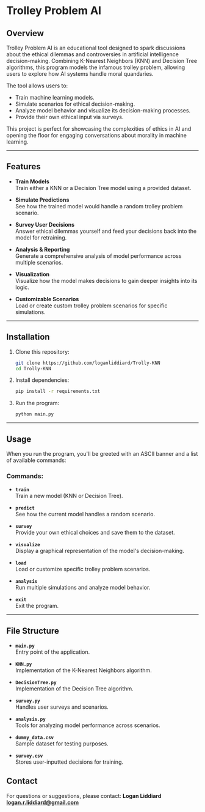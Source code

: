 # Trolley Problem AI

## Overview

Trolley Problem AI is an educational tool designed to spark discussions about the ethical dilemmas and controversies in artificial intelligence decision-making. Combining K-Nearest Neighbors (KNN) and Decision Tree algorithms, this program models the infamous trolley problem, allowing users to explore how AI systems handle moral quandaries.

The tool allows users to:
- Train machine learning models.
- Simulate scenarios for ethical decision-making.
- Analyze model behavior and visualize its decision-making processes.
- Provide their own ethical input via surveys.

This project is perfect for showcasing the complexities of ethics in AI and opening the floor for engaging conversations about morality in machine learning.

---

## Features

- **Train Models**  
  Train either a KNN or a Decision Tree model using a provided dataset.

- **Simulate Predictions**  
  See how the trained model would handle a random trolley problem scenario.

- **Survey User Decisions**  
  Answer ethical dilemmas yourself and feed your decisions back into the model for retraining.

- **Analysis & Reporting**  
  Generate a comprehensive analysis of model performance across multiple scenarios.

- **Visualization**  
  Visualize how the model makes decisions to gain deeper insights into its logic.

- **Customizable Scenarios**  
  Load or create custom trolley problem scenarios for specific simulations.

---

## Installation

1. Clone this repository:
    ```bash
    git clone https://github.com/loganliddiard/Trolly-KNN
    cd Trolly-KNN
    ```
2. Install dependencies:
    ```bash
    pip install -r requirements.txt
    ```
3. Run the program:
    ```bash
    python main.py
    ```

---

## Usage

When you run the program, you'll be greeted with an ASCII banner and a list of available commands:

### Commands:
- **`train`**  
  Train a new model (KNN or Decision Tree).
  
- **`predict`**  
  See how the current model handles a random scenario.

- **`survey`**  
  Provide your own ethical choices and save them to the dataset.

- **`visualize`**  
  Display a graphical representation of the model's decision-making.

- **`load`**  
  Load or customize specific trolley problem scenarios.

- **`analysis`**  
  Run multiple simulations and analyze model behavior.

- **`exit`**  
  Exit the program.

---

## File Structure

- **`main.py`**  
  Entry point of the application.
  
- **`KNN.py`**  
  Implementation of the K-Nearest Neighbors algorithm.
  
- **`DecisionTree.py`**  
  Implementation of the Decision Tree algorithm.
  
- **`survey.py`**  
  Handles user surveys and scenarios.
  
- **`analysis.py`**  
  Tools for analyzing model performance across scenarios.

- **`dummy_data.csv`**  
  Sample dataset for testing purposes.

- **`survey.csv`**  
  Stores user-inputted decisions for training.



## Contact

For questions or suggestions, please contact:
**Logan Liddiard**  
**logan.r.liddiard@gmail.com**


